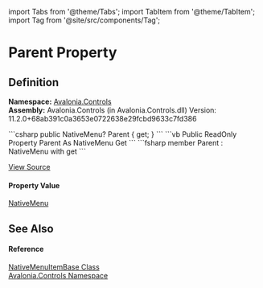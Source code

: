 import Tabs from '@theme/Tabs'; 
import TabItem from '@theme/TabItem'; 
import Tag from '@site/src/components/Tag'; 

# Parent Property




## Definition
**Namespace:** <a href="N_Avalonia_Controls">Avalonia.Controls</a>  
**Assembly:** Avalonia.Controls (in Avalonia.Controls.dll) Version: 11.2.0+68ab391c0a3653e0722638e29fcbd9633c7fd386

<Tabs groupId="api-code-preview">
<TabItem value="csharp" label="C#">
```csharp
public NativeMenu? Parent { get; }
```
</TabItem>
<TabItem value="vb" label="VB">
```vb
Public ReadOnly Property Parent As NativeMenu
	Get
```
</TabItem>
<TabItem value="fsharp" label="F#">
```fsharp
member Parent : NativeMenu with get
```
</TabItem>
</Tabs>



<a href="https://github.com/AvaloniaUI/Avalonia/tree/master/srcAvalonia.Controls/NativeMenuItemBase.cs#L19" title="View the source code">View Source</a>



#### Property Value
<a href="T_Avalonia_Controls_NativeMenu">NativeMenu</a>

## See Also


#### Reference
<a href="T_Avalonia_Controls_NativeMenuItemBase">NativeMenuItemBase Class</a>  
<a href="N_Avalonia_Controls">Avalonia.Controls Namespace</a>  
